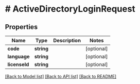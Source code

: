 # # ActiveDirectoryLoginRequest

## Properties

Name | Type | Description | Notes
------------ | ------------- | ------------- | -------------
**code** | **string** |  | [optional]
**language** | **string** |  | [optional]
**licenseId** | **string** |  | [optional]

[[Back to Model list]](../../README.md#models) [[Back to API list]](../../README.md#endpoints) [[Back to README]](../../README.md)
